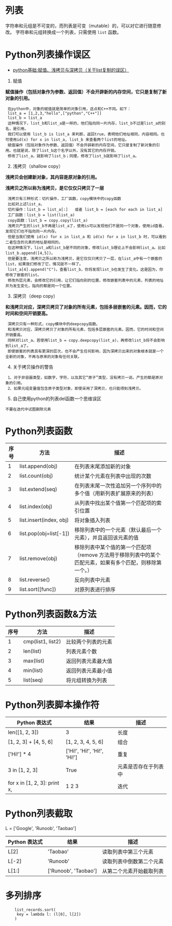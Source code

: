 # 列表

字符串和元组是不可变的，而列表是可变（mutable）的，可以对它进行随意修改。
字符串和元组转换成一个列表，只需使用 `list` 函数。

# Python列表操作误区 #
- [python基础:赋值、浅拷贝与深拷贝（关于list复制的误区）](http://www.cnblogs.com/yizhenfeng168/p/6911477.html)
1. 赋值

**赋值操作（包括对象作为参数、返回值）不会开辟新的内存空间，它只是复制了新对象的引用。**
```
 在python中，对象的赋值就是简单的对象引用，这点和C++不同。如下：
 list_a = [1,2,3,"hello",["python","C++"]]
 list_b = list_a
 这种情况下，list_b和list_a是一样的，他们指向同一片内存，list_b不过是list_a的别名，是引用。
 我们可以使用 list_b is list_a 来判断，返回true，表明他们地址相同，内容相同。也可使用id(x) for x in list_a, list_b 来查看两个list的地址。
 赋值操作（包括对象作为参数、返回值）不会开辟新的内存空间，它只是复制了新对象的引用。也就是说，除了list_b这个名字以外，没有其它的内存开销。
 修改了list_a，就影响了list_b；同理，修改了list_b就影响了list_a。
```

2. 浅拷贝（shallow copy）

**浅拷贝会创建新对象，其内容是原对象的引用。**

**浅拷贝之所以称为浅拷贝，是它仅仅只拷贝了一层**
```
 浅拷贝有三种形式：切片操作，工厂函数，copy模块中的copy函数
 比如对上述list_a，        
 切片操作：list_b = list_a[:]   或者 list_b = [each for each in list_a]
 工厂函数：list_b = list(list_a)
 copy函数：list_b = copy.copy(list_a)
 浅拷贝产生的list_b不再是list_a了，使用is可以发现他们不是同一个对象，使用id查看，发现它们也不指向同一片内存。
 但是当我们使用 id(x) for x in list_a 和 id(x) for x in list_b 时，可以看到二者包含的元素的地址是相同的。
 在这种情况下，list_a和list_b是不同的对象，修改list_b理论上不会影响list_a。比如list_b.append([4,5])。
 但是要注意，浅拷贝之所以称为浅拷贝，是它仅仅只拷贝了一层，在list_a中有一个嵌套的list，如果我们修改了它，情况就不一样了。
 list_a[4].append("C")。查看list_b，你将发现list_b也发生了变化。这是因为，你修改了嵌套的list。
 修改外层元素，会修改它的引用，让它们指向别的位置，修改嵌套列表中的元素，列表的地址并为发生变化，指向的都是同一个位置。
```

3. 深拷贝（deep copy）

**和浅拷贝对应，深拷贝拷贝了对象的所有元素，包括多层嵌套的元素。因而，它的时间和空间开销要高。**
```
 深拷贝只有一种形式，copy模块中的deepcopy函数。
 和浅拷贝对应，深拷贝拷贝了对象的所有元素，包括多层嵌套的元素。因而，它的时间和空间开销要高。
 同样对list_a，若使用list_b = copy.deepcopy(list_a)，再修改list_b将不会影响到list_a了。
 即使嵌套的列表具有更深的层次，也不会产生任何影响，因为深拷贝出来的对象根本就是一个全新的对象，不再与原来的对象有任何关联。
```

4. 关于拷贝操作的警告
```
 1、对于非容器类型，如数字，字符，以及其它“原子”类型，没有拷贝一说。产生的都是原对象的引用。
 2、如果元组变量值包含原子类型对象，即使采用了深拷贝，也只能得到浅拷贝。
```

5. 自己使用python的列表del函数一个思维误区
```
不要在迭代中试图删除元素
```

# Python列表函数 #
| 序号 | 方法 | 描述 |
| --- | --- | --- |
| 1 | list.append(obj) | 在列表末尾添加新的对象 | 
| 2 | list.count(obj)  | 统计某个元素在列表中出现的次数 |
| 3	| list.extend(seq) | 在列表末尾一次性追加另一个序列中的多个值（用新列表扩展原来的列表）| 
| 4	| list.index(obj)  | 从列表中找出某个值第一个匹配项的索引位置 | 
| 5	| list.insert(index, obj) | 将对象插入列表| 
| 6	| list.pop(obj=list[-1]) | 移除列表中的一个元素（默认最后一个元素），并且返回该元素的值 | 
| 7	| list.remove(obj) | 移除列表中某个值的第一个匹配项（remove 方法用于移除列表中的某个匹配元素，如果有多个匹配，则移除第一个。） | 
| 8	| list.reverse() | 反向列表中元素 | 
| 9	| list.sort([func]) | 对原列表进行排序 | 

# Python列表函数&方法 #
| 序号 | 方法 | 描述 |
| --- | --- | --- |
| 1	| cmp(list1, list2) | 比较两个列表的元素 | 
| 2	| len(list) | 列表元素个数 | 
| 3	| max(list) | 返回列表元素最大值 | 
| 4	| min(list) | 返回列表元素最小值 | 
| 5	| list(seq) | 将元组转换为列表 | 

# Python列表脚本操作符 #
| Python 表达式 | 结果 | 描述 |
| --- | --- | --- |
| len([1, 2, 3]) | 3 | 长度 |
| [1, 2, 3] + [4, 5, 6] | [1, 2, 3, 4, 5, 6] | 组合 |
| ['Hi!'] * 4 | ['Hi!', 'Hi!', 'Hi!', 'Hi!'] | 重复 |
| 3 in [1, 2, 3]    | True  | 元素是否存在于列表中 |
| for x in [1, 2, 3]: print x, | 1 2 3 | 迭代 |

# Python列表截取 #
L = ['Google', 'Runoob', 'Taobao'] 

| Python 表达式 | 结果 | 描述 |
| --- | --- | --- |
| L[2] | 'Taobao' | 读取列表中第三个元素 |
| L[-2] | 'Runoob' | 读取列表中倒数第二个元素 |
| L[1:] | ['Runoob', 'Taobao'] | 从第二个元素开始截取列表 |

# 多列排序
```
    list_records.sort(
     key = lambda l: (l[0], l[2])
    )
```
